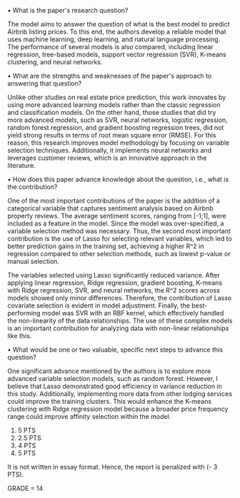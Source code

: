 • What is the paper's research question?

The model aims to answer the question of what is the best model to predict Airbnb listing prices. To this end, the authors develop a reliable model that uses machine learning, deep learning, and natural language processing. The performance of several models is also compared, including linear regression, tree-based models, support vector regression (SVR), K-means clustering, and neural networks.

• What are the strengths and weaknesses of the paper's approach to answering that question?

Unlike other studies on real estate price prediction, this work innovates by using more advanced learning models rather than the classic regression and classification models. On the other hand, those studies that did try more advanced models, such as SVR, neural networks, logistic regression, random forest regression, and gradient boosting regression trees, did not yield strong results in terms of root mean square error (RMSE). For this reason, this research improves model methodology by focusing on variable selection techniques. Additionally, it implements neural networks and leverages customer reviews, which is an innovative approach in the literature.

• How does this paper advance knowledge about the question, i.e., what is the contribution?

One of the most important contributions of the paper is the addition of a categorical variable that captures sentiment analysis based on Airbnb property reviews. The average sentiment scores, ranging from [-1;1], were included as a feature in the model. Since the model was over-specified, a variable selection method was necessary. Thus, the second most important contribution is the use of Lasso for selecting relevant variables, which led to better prediction gains in the training set, achieving a higher R^2 in regression compared to other selection methods, such as lowest p-value or manual selection.

The variables selected using Lasso significantly reduced variance. After applying linear regression, Ridge regression, gradient boosting, K-means with Ridge regression, SVR, and neural networks, the R^2 scores across models showed only minor differences. Therefore, the contribution of Lasso covariate selection is evident in model adjustment. Finally, the best-performing model was SVR with an RBF kernel, which effectively handled the non-linearity of the data relationships. The use of these complex models is an important contribution for analyzing data with non-linear relationships like this.

• What would be one or two valuable, specific next steps to advance this question?

One significant advance mentioned by the authors is to explore more advanced variable selection models, such as random forest. However, I believe that Lasso demonstrated good efficiency in variance reduction in this study. Additionally, implementing more data from other lodging services could improve the training clusters. This would enhance the K-means clustering with Ridge regression model because a broader price frequency range could improve affinity selection within the model.


1) 5 PTS
2) 2.5 PTS
3) 4 PTS
4) 5 PTS

It is not written in essay format. Hence, the report is penalized with (- 3 PTS).

GRADE = 14
